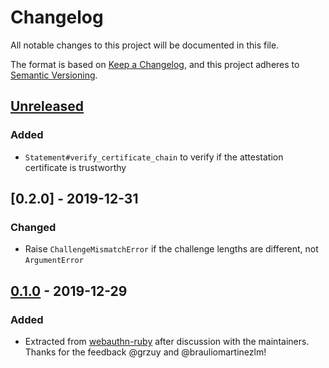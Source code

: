# Changelog
All notable changes to this project will be documented in this file.

The format is based on [Keep a Changelog](https://keepachangelog.com/en/1.0.0/),
and this project adheres to [Semantic Versioning](https://semver.org/spec/v2.0.0.html).

## [Unreleased]
### Added
- `Statement#verify_certificate_chain` to verify if the attestation certificate is trustworthy

## [0.2.0] - 2019-12-31
### Changed
- Raise `ChallengeMismatchError` if the challenge lengths are different, not `ArgumentError`

## [0.1.0] - 2019-12-29
### Added
- Extracted from [webauthn-ruby](https://github.com/cedarcode/webauthn-ruby) after discussion with the maintainers. Thanks for the feedback @grzuy and @brauliomartinezlm!

[Unreleased]: https://github.com/bdewater/android_key_attestation/compare/v0.1.0...HEAD
[0.1.0]: https://github.com/bdewater/android_key_attestation/releases/tag/v0.1.0...0.2.0
[0.1.0]: https://github.com/bdewater/android_key_attestation/releases/tag/v0.1.0
